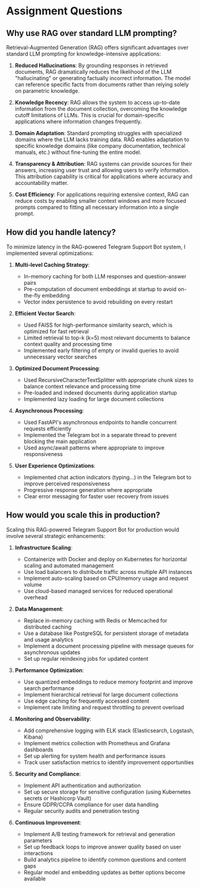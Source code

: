 # Assignment Questions

## Why use RAG over standard LLM prompting?

Retrieval-Augmented Generation (RAG) offers significant advantages over standard LLM prompting for knowledge-intensive applications:

1. **Reduced Hallucinations**: By grounding responses in retrieved documents, RAG dramatically reduces the likelihood of the LLM "hallucinating" or generating factually incorrect information. The model can reference specific facts from documents rather than relying solely on parametric knowledge.

2. **Knowledge Recency**: RAG allows the system to access up-to-date information from the document collection, overcoming the knowledge cutoff limitations of LLMs. This is crucial for domain-specific applications where information changes frequently.

3. **Domain Adaptation**: Standard prompting struggles with specialized domains where the LLM lacks training data. RAG enables adaptation to specific knowledge domains (like company documentation, technical manuals, etc.) without fine-tuning the entire model.

4. **Transparency & Attribution**: RAG systems can provide sources for their answers, increasing user trust and allowing users to verify information. This attribution capability is critical for applications where accuracy and accountability matter.

5. **Cost Efficiency**: For applications requiring extensive context, RAG can reduce costs by enabling smaller context windows and more focused prompts compared to fitting all necessary information into a single prompt.

## How did you handle latency?

To minimize latency in the RAG-powered Telegram Support Bot system, I implemented several optimizations:

1. **Multi-level Caching Strategy**:
   - In-memory caching for both LLM responses and question-answer pairs
   - Pre-computation of document embeddings at startup to avoid on-the-fly embedding
   - Vector index persistence to avoid rebuilding on every restart

2. **Efficient Vector Search**:
   - Used FAISS for high-performance similarity search, which is optimized for fast retrieval
   - Limited retrieval to top-k (k=5) most relevant documents to balance context quality and processing time
   - Implemented early filtering of empty or invalid queries to avoid unnecessary vector searches

3. **Optimized Document Processing**:
   - Used RecursiveCharacterTextSplitter with appropriate chunk sizes to balance context relevance and processing time
   - Pre-loaded and indexed documents during application startup
   - Implemented lazy loading for large document collections

4. **Asynchronous Processing**:
   - Used FastAPI's asynchronous endpoints to handle concurrent requests efficiently
   - Implemented the Telegram bot in a separate thread to prevent blocking the main application
   - Used async/await patterns where appropriate to improve responsiveness

5. **User Experience Optimizations**:
   - Implemented chat action indicators (typing...) in the Telegram bot to improve perceived responsiveness
   - Progressive response generation where appropriate
   - Clear error messaging for faster user recovery from issues

## How would you scale this in production?

Scaling this RAG-powered Telegram Support Bot for production would involve several strategic enhancements:

1. **Infrastructure Scaling**:
   - Containerize with Docker and deploy on Kubernetes for horizontal scaling and automated management
   - Use load balancers to distribute traffic across multiple API instances
   - Implement auto-scaling based on CPU/memory usage and request volume
   - Use cloud-based managed services for reduced operational overhead

2. **Data Management**:
   - Replace in-memory caching with Redis or Memcached for distributed caching
   - Use a database like PostgreSQL for persistent storage of metadata and usage analytics
   - Implement a document processing pipeline with message queues for asynchronous updates
   - Set up regular reindexing jobs for updated content

3. **Performance Optimization**:
   - Use quantized embeddings to reduce memory footprint and improve search performance
   - Implement hierarchical retrieval for large document collections
   - Use edge caching for frequently accessed content
   - Implement rate limiting and request throttling to prevent overload

4. **Monitoring and Observability**:
   - Add comprehensive logging with ELK stack (Elasticsearch, Logstash, Kibana)
   - Implement metrics collection with Prometheus and Grafana dashboards
   - Set up alerting for system health and performance issues
   - Track user satisfaction metrics to identify improvement opportunities

5. **Security and Compliance**:
   - Implement API authentication and authorization
   - Set up secure storage for sensitive configuration (using Kubernetes secrets or Hashicorp Vault)
   - Ensure GDPR/CCPA compliance for user data handling
   - Regular security audits and penetration testing

6. **Continuous Improvement**:
   - Implement A/B testing framework for retrieval and generation parameters
   - Set up feedback loops to improve answer quality based on user interactions
   - Build analytics pipeline to identify common questions and content gaps
   - Regular model and embedding updates as better options become available
